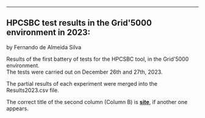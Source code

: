 -------------------------------------------------------------------------------------------------
HPCSBC test results in the Grid'5000 environment in 2023:
-------------------------------------------------------------------------------------------------

by Fernando de Almeida Silva
                                                                    

Results of the first battery of tests for the HPCSBC tool, in the Grid'5000 environment.<br>
The tests were carried out on December 26th and 27th, 2023.

The partial results of each experiment were merged into the Results2023.csv file.

The correct title of the second column (Column B) is <u><strong>site</strong></u>, if another one appears.

